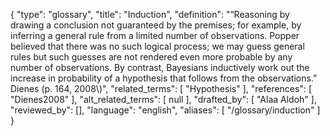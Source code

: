 {
    "type": "glossary",
    "title": "Induction",
    "definition": "“Reasoning by drawing a conclusion not guaranteed by the premises; for example, by inferring a general rule from a limited number of observations. Popper believed that there was no such logical process; we may guess general rules but such guesses are not rendered even more probable by any number of observations. By contrast, Bayesians inductively work out the increase in probability of a hypothesis that follows from the observations.” Dienes (p. 164, 2008\\)",
    "related_terms": [
        "Hypothesis"
    ],
    "references": [
        "Dienes2008"
    ],
    "alt_related_terms": [
        null
    ],
    "drafted_by": [
        "Alaa Aldoh"
    ],
    "reviewed_by": [],
    "language": "english",
    "aliases": [
        "/glossary/induction"
    ]
}
